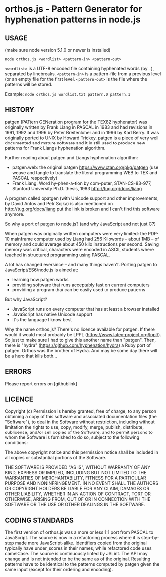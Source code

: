 # orthos.js - Pattern Generator for hyphenation patterns in node.js

## USAGE
(make sure node version 5.1.0 or newer is installed)

`node orthos.js <wordlist> <pattern-in> <pattern-out>`

`<wordlist>` is a UTF-8 encoded file containing hyphenated words (by `-`), separated by linebreaks.
`<pattern-in>` is a pattern-file from a previous level (or an empty file for the first level.
`<pattern-out>` is the file where the patterns will be stored.

Example:
`node orthos.js wordlist.txt pattern.0 pattern.1`

## HISTORY
patgen (PATtern GENeration program for the TEX82 hyphenator) was originally
written by Frank Liang in PASCAL in 1983 and had revisions in 1991, 1992
and 1996 by Peter Breitenloher and in 1996 by Karl Berry. It was originally
ported to UNIX by Howard Trickey.
patgen is a piece of very well documented and mature software and it is
still used to produce new patterns for Frank Liangs hyphenation algorithm.

Further reading about patgen and Liangs hyphenation algorithm:
- patgen.web: the original patgen
  https://www.ctan.org/pkg/patgen
  (use weave and tangle to translate the literal programming WEB
  to TEX and PASCAL respectively)
- Frank  Liang,  Word hy-phen-a-tion by com-puter, STAN-CS-83-977,
  Stanford University Ph.D. thesis, 1983
  http://tug.org/docs/liang

A program called opatgen (with Unicode support and other improvements, by
David Antos and Petr Sojka) is also mentioned on http://tug.org/docs/liang
put the link is broken and I can't find this software anymore.

So why a port of patgen to node.js? (and why JavaScript and not just C?)

When patgen was originally written computers were very limited: the PDP-10
mainframe computer used by Liang had 256 Kilowords – about 1MB – of memory
and could average about 450 kilo instructions per second.
Saving memory was critical, characters were encoded in ASCII, students where
teached in structured programming using PASCAL.

A lot has changed eversince – and many things haven't. Porting patgen to
JavaScript/ES6/node.js is aimed at:
- learning how patgen works
- providing software that runs acceptably fast on current computers
- providing a program that can be easily used to produce patterns

But why JavaScript?
- JavaScript runs on every computer that has at least a browser installed
- JavaScript has native Unicode support
- It's the language I know best

Why the name orthos.js?
There's no licence available for patgen. If there would it would most probably
be LPPL (https://www.latex-project.org/lppl/). So just to make sure I had to
give this another name than "patgen".
Then, there is "hydra" (https://github.com/hyphenation/hydra) a Ruby port of
patgen. Orthos was the brother of Hydra.
And may be some day there will be a hero that kills both…

## ERRORS
Please report errors on [githublink]

## LICENCE
Copyright (c) <year> <copyright holders>
Permission is hereby granted, free of charge, to any person obtaining a copy
of this software and associated documentation files (the "Software"), to
deal in the Software without restriction, including without limitation the
rights to use, copy, modify, merge, publish, distribute, sublicense, and/or
sell copies of the Software, and to permit persons to whom the Software is
furnished to do so, subject to the following conditions:

The above copyright notice and this permission notice shall be included
in all copies or substantial portions of the Software.

THE SOFTWARE IS PROVIDED "AS IS", WITHOUT WARRANTY OF ANY KIND, EXPRESS OR
IMPLIED, INCLUDING BUT NOT LIMITED TO THE WARRANTIES OF MERCHANTABILITY,
FITNESS FOR A PARTICULAR PURPOSE AND NONINFRINGEMENT. IN NO EVENT SHALL
THE AUTHORS OR COPYRIGHT HOLDERS BE LIABLE FOR ANY CLAIM, DAMAGES OR OTHER
LIABILITY, WHETHER IN AN ACTION OF CONTRACT, TORT OR OTHERWISE, ARISING FROM,
OUT OF OR IN CONNECTION WITH THE SOFTWARE OR THE USE OR OTHER DEALINGS IN THE SOFTWARE.

## CODING STANDARDS
The first version of orthos.js was a more or less 1:1 port from PASCAL to JavaScript.
The source is now in a refactoring process where it is step-by-step made
more JavaScript-alike.
Identifiers copied from the original typically have under_scores in their
names, while refactored code uses camelCase.
The source is continuously linted by JSLint.
The API may change and is not intended to be the same as of the original.
Resulting patterns have to be identical to the patterns computed by patgen
given the same input (except for their ordering and encoding).
